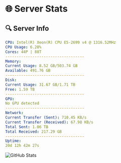 # 🌐 Server Stats
## 🔍 Server Info
```yaml
CPU: Intel(R) Xeon(R) CPU E5-2699 v4 @ 1316.52MHz
CPU Usage: 6.20%
Cores: 44P | 88T
-----------------------------------
Memory:
Current Usage: 8.52 GB/503.74 GB
Available: 491.76 GB
-----------------------------------
Disk:
Current Usage: 31.67 GB/1.71 TB
Free: 1.59 TB
-----------------------------------
GPU:
No GPU detected
-----------------------------------
Network:
Current Transfer (Sent): 710.45 KB/s
Current Transfer (Received): 67.98 KB/s
Total Sent: 1.06 TB
Total Received: 217.29 GB
-----------------------------------
Uptime:
20d 12h 42m 27s
```
![GitHub Stats](https://img.shields.io/badge/Updated-2025-05-10_05:51:15-blue)